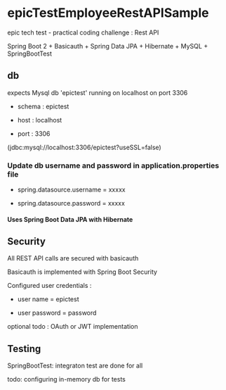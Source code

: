 # epicTestEmployeeRestAPISample
epic tech test - practical coding challenge : Rest API

Spring Boot 2 + Basicauth + Spring Data JPA + Hibernate + MySQL + SpringBootTest 

## db


expects Mysql db 'epictest' running on localhost on port 3306

* schema : epictest

* host   : localhost

* port   : 3306


(jdbc:mysql://localhost:3306/epictest?useSSL=false)

### Update db username and password in application.properties file

* spring.datasource.username = xxxxx

* spring.datasource.password = xxxxx

#### Uses  Spring Boot Data JPA with Hibernate


## Security

All REST API calls are secured with basicauth

Basicauth is implemented with Spring Boot Security

Configured user credentials :

  * user name = epictest
  
  * user password = password
  
optional todo : OAuth or JWT implementation 

## Testing

SpringBootTest: integraton test are done for all

todo: configuring in-memory db for tests
